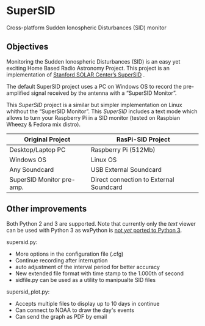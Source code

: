 SuperSID
========

Cross-platform Sudden Ionospheric Disturbances (SID) monitor

Objectives
----------
Monitoring the Sudden Ionospheric Disturbances (SID) is an easy yet exciting Home Based Radio Astronomy Project. This project is an implementation of [Stanford SOLAR Center’s SuperSID][Standford] .

The default SuperSID project uses a PC on Windows OS to record the pre-amplified signal received by the antenna with a “SuperSID Monitor”. 

This *SuperSID* project is a similar but simpler implementation on Linux whithout the “SuperSID Monitor”. This *SuperSID* includes a text mode which allows to turn your Raspberry Pi in a SID monitor (tested on Raspbian Wheezy & Fedora mix distro).


|Original Project  |RasPi-SID Project
|------------------|-----------------------
|Desktop/Laptop PC |Raspberry Pi (512Mb)
|Windows OS        |Linux OS
|Any Soundcard     |USB External Soundcard
|SuperSID Monitor pre-amp.  |Direct connection to External Soundcard

Other improvements
------------------

Both Python 2 and 3 are supported. Note that currently only the *text* viewer can be used with Python 3 as wxPython is [not *yet* ported to Python 3][Phoenix].

supersid.py:
 - More options in the configuration file (.cfg)
 - Continue recording after interruption
 - auto adjustment of the interval period for better accuracy
 - New extended file format with time stamp to the 1.000th of second
 - sidfile.py can be used as a utility to manipualte SID files

supersid_plot.py:
 - Accepts multiple files to display up to 10 days in continue
 - Can connect to NOAA to draw the day's events
 - Can send the graph as PDF by email

[Standford]: http://solar-center.stanford.edu/SID/sidmonitor/
[Phoenix]: http://wxpython.org/Phoenix/docs/html/index.html
